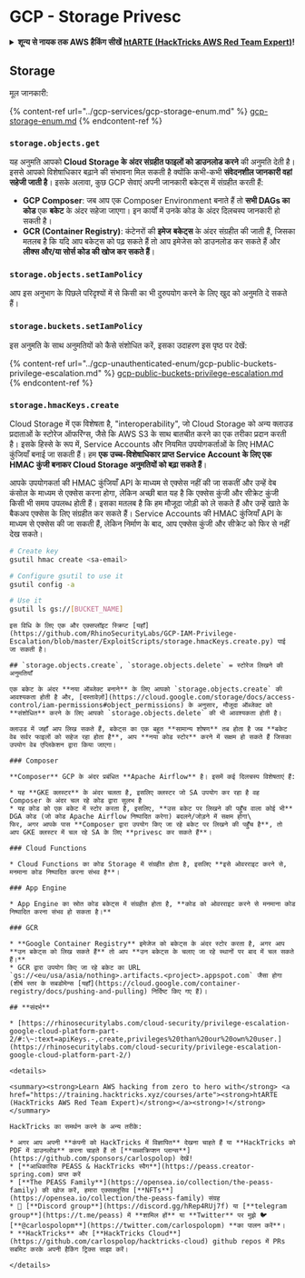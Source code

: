# GCP - Storage Privesc

<details>

<summary><strong>शून्य से नायक तक AWS हैकिंग सीखें</strong> <a href="https://training.hacktricks.xyz/courses/arte"><strong>htARTE (HackTricks AWS Red Team Expert)</strong></a><strong>!</strong></summary>

HackTricks का समर्थन करने के अन्य तरीके:

* यदि आप चाहते हैं कि आपकी **कंपनी का विज्ञापन HackTricks में दिखाई दे** या **HackTricks को PDF में डाउनलोड करें**, तो [**सब्सक्रिप्शन प्लान्स**](https://github.com/sponsors/carlospolop) देखें!
* [**आधिकारिक PEASS & HackTricks स्वैग**](https://peass.creator-spring.com) प्राप्त करें
* [**The PEASS Family**](https://opensea.io/collection/the-peass-family) की खोज करें, हमारा विशेष [**NFTs**](https://opensea.io/collection/the-peass-family) संग्रह
* 💬 [**Discord group**](https://discord.gg/hRep4RUj7f) में **शामिल हों** या [**telegram group**](https://t.me/peass) में या **Twitter** पर 🐦 [**@carlospolopm**](https://twitter.com/carlospolopm) को **फॉलो करें**.
* **HackTricks** के [**github repos**](https://github.com/carlospolop/hacktricks) और [**HackTricks Cloud**](https://github.com/carlospolop/hacktricks-cloud) में PRs सबमिट करके अपनी हैकिंग ट्रिक्स साझा करें.

</details>

## Storage

मूल जानकारी:

{% content-ref url="../gcp-services/gcp-storage-enum.md" %}
[gcp-storage-enum.md](../gcp-services/gcp-storage-enum.md)
{% endcontent-ref %}

### `storage.objects.get`

यह अनुमति आपको **Cloud Storage के अंदर संग्रहीत फाइलों को डाउनलोड करने** की अनुमति देती है। इससे आपको विशेषाधिकार बढ़ाने की संभावना मिल सकती है क्योंकि कभी-कभी **संवेदनशील जानकारी वहां सहेजी जाती है**। इसके अलावा, कुछ GCP सेवाएं अपनी जानकारी बकेट्स में संग्रहीत करती हैं:

* **GCP Composer**: जब आप एक Composer Environment बनाते हैं तो **सभी DAGs का कोड** एक **बकेट** के अंदर सहेजा जाएगा। इन कार्यों में उनके कोड के अंदर दिलचस्प जानकारी हो सकती है।
* **GCR (Container Registry)**: कंटेनरों की **इमेज** **बकेट्स** के अंदर संग्रहीत की जाती हैं, जिसका मतलब है कि यदि आप बकेट्स को पढ़ सकते हैं तो आप इमेजेस को डाउनलोड कर सकते हैं और **लीक्स और/या सोर्स कोड की खोज कर सकते हैं**।

### `storage.objects.setIamPolicy`

आप इस अनुभाग के पिछले परिदृश्यों में से किसी का भी दुरुपयोग करने के लिए खुद को अनुमति दे सकते हैं।

### **`storage.buckets.setIamPolicy`**

इस अनुमति के साथ अनुमतियों को कैसे संशोधित करें, इसका उदाहरण इस पृष्ठ पर देखें:

{% content-ref url="../gcp-unauthenticated-enum/gcp-public-buckets-privilege-escalation.md" %}
[gcp-public-buckets-privilege-escalation.md](../gcp-unauthenticated-enum/gcp-public-buckets-privilege-escalation.md)
{% endcontent-ref %}

### `storage.hmacKeys.create`

Cloud Storage में एक विशेषता है, "interoperability", जो Cloud Storage को अन्य क्लाउड प्रदाताओं के स्टोरेज ऑफरिंग्स, जैसे कि AWS S3 के साथ बातचीत करने का एक तरीका प्रदान करती है। इसके हिस्से के रूप में, Service Accounts और नियमित उपयोगकर्ताओं के लिए HMAC कुंजियाँ बनाई जा सकती हैं। हम **एक उच्च-विशेषाधिकार प्राप्त Service Account के लिए एक HMAC कुंजी बनाकर Cloud Storage अनुमतियों को बढ़ा सकते हैं**।

आपके उपयोगकर्ता की HMAC कुंजियाँ API के माध्यम से एक्सेस नहीं की जा सकतीं और उन्हें वेब कंसोल के माध्यम से एक्सेस करना होगा, लेकिन अच्छी बात यह है कि एक्सेस कुंजी और सीक्रेट कुंजी किसी भी समय उपलब्ध होती हैं। इसका मतलब है कि हम मौजूदा जोड़ी को ले सकते हैं और उन्हें खाते के बैकअप एक्सेस के लिए संग्रहीत कर सकते हैं। Service Accounts की HMAC कुंजियाँ API के माध्यम से एक्सेस की जा सकती हैं, लेकिन निर्माण के बाद, आप एक्सेस कुंजी और सीक्रेट को फिर से नहीं देख सकते।
```bash
# Create key
gsutil hmac create <sa-email>

# Configure gsutil to use it
gsutil config -a

# Use it
gsutil ls gs://[BUCKET_NAME]
```
```
इस विधि के लिए एक और एक्सप्लॉइट स्क्रिप्ट [यहाँ](https://github.com/RhinoSecurityLabs/GCP-IAM-Privilege-Escalation/blob/master/ExploitScripts/storage.hmacKeys.create.py) पाई जा सकती है।

## `storage.objects.create`, `storage.objects.delete` = स्टोरेज लिखने की अनुमतियाँ

एक बकेट के अंदर **नया ऑब्जेक्ट बनाने** के लिए आपको `storage.objects.create` की आवश्यकता होती है और, [दस्तावेज़ों](https://cloud.google.com/storage/docs/access-control/iam-permissions#object_permissions) के अनुसार, मौजूदा ऑब्जेक्ट को **संशोधित** करने के लिए आपको `storage.objects.delete` की भी आवश्यकता होती है।

क्लाउड में जहाँ आप लिख सकते हैं, बकेट्स का एक बहुत **सामान्य शोषण** तब होता है जब **बकेट वेब सर्वर फाइलों को सहेज रहा होता है**, आप **नया कोड स्टोर** करने में सक्षम हो सकते हैं जिसका उपयोग वेब एप्लिकेशन द्वारा किया जाएगा।

### Composer

**Composer** GCP के अंदर प्रबंधित **Apache Airflow** है। इसमें कई दिलचस्प विशेषताएं हैं:

* यह **GKE क्लस्टर** के अंदर चलता है, इसलिए क्लस्टर जो SA उपयोग कर रहा है वह Composer के अंदर चल रहे कोड द्वारा सुलभ है
* यह कोड को एक बकेट में स्टोर करता है, इसलिए, **उस बकेट पर लिखने की पहुँच वाला कोई भी** DGA कोड (जो कोड Apache Airflow निष्पादित करेगा) बदलने/जोड़ने में सक्षम होगा\
फिर, अगर आपके पास **Composer द्वारा उपयोग किए जा रहे बकेट पर लिखने की पहुँच है**, तो आप GKE क्लस्टर में चल रहे SA के लिए **privesc कर सकते हैं**।

### Cloud Functions

* Cloud Functions का कोड Storage में संग्रहीत होता है, इसलिए **इसे ओवरराइट करने से, मनमाना कोड निष्पादित करना संभव है**।

### App Engine

* App Engine का स्रोत कोड बकेट्स में संग्रहीत होता है, **कोड को ओवरराइट करने से मनमाना कोड निष्पादित करना संभव हो सकता है।**

### GCR

* **Google Container Registry** इमेजेज को बकेट्स के अंदर स्टोर करता है, अगर आप **उन बकेट्स को लिख सकते हैं** तो आप **उन बकेट्स के चलाए जा रहे स्थानों पर बाद में चल सकते हैं।**
* GCR द्वारा उपयोग किए जा रहे बकेट का URL `gs://<eu/usa/asia/nothing>.artifacts.<project>.appspot.com` जैसा होगा (शीर्ष स्तर के सबडोमेन्स [यहाँ](https://cloud.google.com/container-registry/docs/pushing-and-pulling) निर्दिष्ट किए गए हैं)।

## **संदर्भ**

* [https://rhinosecuritylabs.com/cloud-security/privilege-escalation-google-cloud-platform-part-2/#:\~:text=apiKeys.-,create,privileges%20than%20our%20own%20user.](https://rhinosecuritylabs.com/cloud-security/privilege-escalation-google-cloud-platform-part-2/)

<details>

<summary><strong>Learn AWS hacking from zero to hero with</strong> <a href="https://training.hacktricks.xyz/courses/arte"><strong>htARTE (HackTricks AWS Red Team Expert)</strong></a><strong>!</strong></summary>

HackTricks का समर्थन करने के अन्य तरीके:

* अगर आप अपनी **कंपनी को HackTricks में विज्ञापित** देखना चाहते हैं या **HackTricks को PDF में डाउनलोड** करना चाहते हैं तो [**सब्सक्रिप्शन प्लान्स**](https://github.com/sponsors/carlospolop) देखें!
* [**आधिकारिक PEASS & HackTricks स्वैग**](https://peass.creator-spring.com) प्राप्त करें
* [**The PEASS Family**](https://opensea.io/collection/the-peass-family) की खोज करें, हमारा एक्सक्लूसिव [**NFTs**](https://opensea.io/collection/the-peass-family) संग्रह
* 💬 [**Discord group**](https://discord.gg/hRep4RUj7f) या [**telegram group**](https://t.me/peass) में **शामिल हों** या **Twitter** पर मुझे 🐦 [**@carlospolopm**](https://twitter.com/carlospolopm) **का पालन करें**।
* **HackTricks** और [**HackTricks Cloud**](https://github.com/carlospolop/hacktricks-cloud) github repos में PRs सबमिट करके अपनी हैकिंग ट्रिक्स साझा करें।

</details>
```
